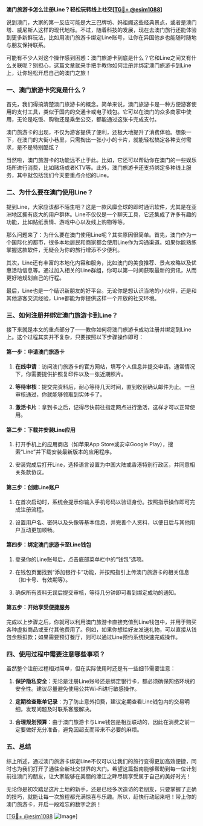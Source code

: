 **澳门旅游卡怎么注册Line？轻松玩转线上社交[[TG💪+ @esim1088](https://t.me/s/esim1088)]**

说到澳门，大家的第一反应可能是大三巴牌坊、妈祖阁这些经典景点，或者是澳门塔、威尼斯人这样的现代地标。不过，随着科技的发展，现在去澳门旅行还能体验到更多新鲜玩法，比如用澳门旅游卡绑定Line账号，让你在异国他乡也能随时随地与朋友保持联系。

可能有不少人对这个操作感到困惑：澳门旅游卡到底是什么？它和Line之间又有什么关联呢？别担心，这篇文章就来手把手教你如何注册并绑定澳门旅游卡到Line上，让你轻松开启自己的澳门之旅！

### 一、澳门旅游卡究竟是什么？

首先，我们得搞清楚澳门旅游卡的概念。简单来说，澳门旅游卡是一种方便游客使用的支付工具，类似于国内的交通卡或电子钱包。它可以在澳门的众多商家中使用，无论是吃饭、购物还是乘坐公交，都能通过这张卡完成支付。

澳门旅游卡的出现，不仅为游客提供了便利，还极大地提升了消费体验。想象一下，在澳门的大街小巷里，只需掏出一张小小的卡片，就能轻松搞定各种支付需求，是不是特别酷炫？

当然啦，澳门旅游卡的功能远不止于此。比如，它还可以帮助你在澳门的一些娱乐场所进行消费，比如赌场或者KTV等。此外，澳门旅游卡还支持绑定多种线上服务，其中就包括我们今天要重点介绍的Line。

### 二、为什么要在澳门使用Line？

提到Line，大家应该都不陌生吧？这是一款风靡全球的即时通讯软件，尤其是在亚洲地区拥有庞大的用户群体。Line不仅仅是一个聊天工具，它还集成了许多有趣的功能，比如贴纸表情、游戏中心以及线上购物等等。

那么问题来了：为什么要在澳门使用Line呢？其实原因很简单。首先，澳门作为一个国际化的都市，很多本地居民和商家都会使用Line作为沟通渠道。如果你能熟练掌握这款软件，无疑会为你的旅行增添不少便利。

其次，Line还有丰富的本地化内容和服务，比如澳门的美食推荐、景点攻略以及优惠活动信息等。通过加入相关的Line群组，你可以第一时间获取最新的资讯，从而更好地规划自己的行程。

最后，Line也是一个结识新朋友的好平台。无论你是想认识当地的小伙伴，还是和其他游客交流经验，Line都能为你提供这样一个开放的社交环境。

### 三、如何注册并绑定澳门旅游卡到Line？

接下来就是本文的重点部分了——教你如何将澳门旅游卡成功注册并绑定到Line上。这个过程其实并不复杂，只要按照以下步骤操作即可：

#### 第一步：申请澳门旅游卡

1. **在线申请**：访问澳门旅游卡的官方网站，填写个人信息并提交申请。通常情况下，你需要提供护照复印件以及一张近期照片。
   
2. **等待审核**：提交完资料后，耐心等待几天时间，直到收到确认邮件为止。一旦审核通过，你就能够领取到实体卡了。

3. **激活卡片**：拿到卡之后，记得尽快前往指定网点进行激活，这样才可以正常使用。

#### 第二步：下载并安装Line应用

1. 打开手机上的应用商店（如苹果App Store或安卓Google Play），搜索“Line”并下载安装最新版本的应用程序。

2. 安装完成后打开Line，选择语言设置为中国大陆或香港特别行政区，并同意相关条款协议。

#### 第三步：创建Line账户

1. 在首次启动时，系统会提示你输入手机号码以验证身份。按照指示操作即可完成注册流程。

2. 设置用户名、密码以及头像等基本信息，并完善个人资料，以便日后与其他用户互动更加顺畅。

#### 第四步：绑定澳门旅游卡至Line钱包

1. 登录你的Line账号后，点击底部菜单栏中的“钱包”选项。

2. 在钱包页面找到“添加银行卡”功能，并按照指引上传澳门旅游卡的相关信息（如卡号、有效期等）。

3. 确保所有资料无误后提交审核，等待几分钟即可看到绑定成功的通知。

#### 第五步：开始享受便捷服务

完成以上步骤之后，你就可以利用澳门旅游卡直接充值到Line钱包中，并用于购买各种虚拟商品或支付其他费用了。例如，如果你想给好友发送礼物，可以直接从钱包余额扣款；如果需要预订餐厅，则可以通过Line预约系统快速完成操作。

### 四、使用过程中需要注意哪些事项？

虽然整个注册过程相对简单，但在实际使用时还是有一些细节需要注意：

1. **保护隐私安全**：无论是注册Line账号还是绑定银行卡，都必须确保网络环境的安全性。建议尽量避免使用公共Wi-Fi进行敏感操作。

2. **定期检查账单记录**：为了防止意外扣费，建议定期查看Line钱包内的交易明细，发现问题及时联系客服解决。

3. **合理规划预算**：由于澳门旅游卡与Line钱包是相互联动的，因此在消费之前一定要做好充分准备，避免因超支而带来不必要的麻烦。

### 五、总结

综上所述，通过澳门旅游卡绑定Line不仅可以让我们的旅行变得更加高效便捷，同时也为我们打开了通往全新社交世界的大门。希望这篇指南能够帮助到每一位计划前往澳门的朋友，让大家能够在美丽的濠江之畔尽情享受属于自己的美好时光！

无论你是初次踏足这片土地的新手，还是已经多次造访的老朋友，只要掌握了正确的技巧，就能让每一次旅程都充满惊喜与乐趣。所以，赶快行动起来吧！带上你的澳门旅游卡，开启一段难忘的数字之旅！

[[TG💪+ @esim1088](https://t.me/s/esim1088) ![Image](https://i.postimg.cc/4NQfJmqS/Snipaste-2025-05-13-00-14-12.png)]
